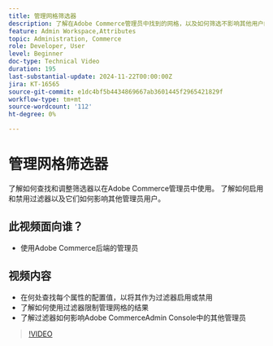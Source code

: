 ```yaml
---
title: 管理网格筛选器
description: 了解在Adobe Commerce管理员中找到的网格，以及如何筛选不影响其他用户的每个管理员用户的唯一筛选器。
feature: Admin Workspace,Attributes
topic: Administration, Commerce
role: Developer, User
level: Beginner
doc-type: Technical Video
duration: 195
last-substantial-update: 2024-11-22T00:00:00Z
jira: KT-16565
source-git-commit: e1dc4bf5b4434869667ab3601445f2965421829f
workflow-type: tm+mt
source-wordcount: '112'
ht-degree: 0%

---
```



# 管理网格筛选器

了解如何查找和调整筛选器以在Adobe Commerce管理员中使用。 了解如何启用和禁用过滤器以及它们如何影响其他管理员用户。

## 此视频面向谁？

* 使用Adobe Commerce后端的管理员

## 视频内容

* 在何处查找每个属性的配置值，以将其作为过滤器启用或禁用
* 了解如何使用过滤器限制管理网格的结果
* 了解过滤器如何影响Adobe CommerceAdmin Console中的其他管理员

>[!VIDEO](https://video.tv.adobe.com/v/3440382?learn=on)
